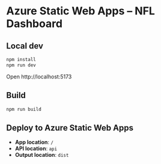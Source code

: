 # Azure Static Web Apps – NFL Dashboard

## Local dev
```bash
npm install
npm run dev
```

Open http://localhost:5173

## Build
```bash
npm run build
```

## Deploy to Azure Static Web Apps
- **App location**: `/`
- **API location**: `api`
- **Output location**: `dist`
